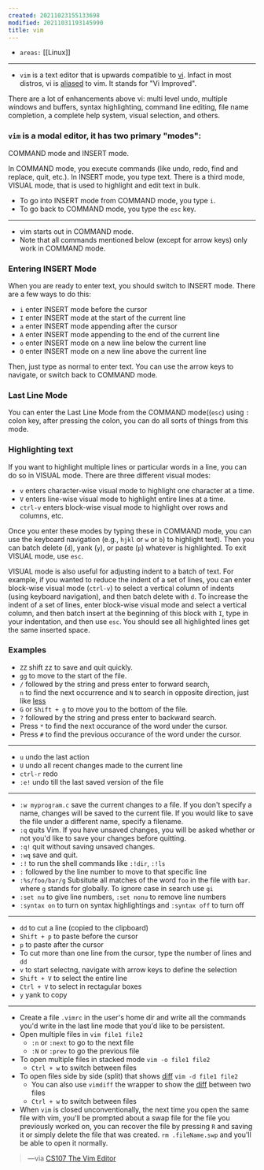 ```yaml
---
created: 20211023155133698
modified: 20211031193145990
title: vim
---
```


- `areas:` [[Linux]]

---

- `vim` is a text editor that is upwards compatible to [vi](#vi). Infact in most distros, vi is [aliased](#Aliases) to vim. It stands for "Vi Improved".

There are a lot of enhancements above vi: multi level undo, multiple windows and buffers, syntax highlighting, command line editing, file name completion, a complete help system, visual selection, and others.

### `vim` is a modal editor, it has two primary "modes":

COMMAND mode and INSERT mode.

In COMMAND mode, you execute commands (like undo, redo, find and replace, quit, etc.). In INSERT mode, you type text. There is a third mode, VISUAL mode, that is used to highlight and edit text in bulk.

- To go into INSERT mode from COMMAND mode, you type `i`.
- To go back to COMMAND mode, you type the `esc` key.

---

- <span class="underline">vim starts out in COMMAND mode</span>.
- <span class="underline">Note that all commands mentioned below (except for arrow keys) only work in COMMAND mode.</span>

### Entering INSERT Mode

When you are ready to enter text, you should switch to INSERT mode. There are a few ways to do this:

- `i` enter INSERT mode before the cursor
- `I` enter INSERT mode at the start of the current line
- `a` enter INSERT mode appending after the cursor
- `A` enter INSERT mode appending to the end of the current line
- `o` enter INSERT mode on a new line below the current line
- `O` enter INSERT mode on a new line above the current line

Then, just type as normal to enter text. You can use the arrow keys to navigate, or switch back to COMMAND mode.

### Last Line Mode

You can enter the Last Line Mode from the COMMAND mode((`esc`) using `:` colon key, after pressing the colon, you can do all sorts of things from this mode.

### Highlighting text

If you want to highlight multiple lines or particular words in a line, you can do so in VISUAL mode. There are three different visual modes:

- `v` enters character-wise visual mode to highlight one character at a time.
- `V` enters line-wise visual mode to highlight entire lines at a time.
- `ctrl-v` enters block-wise visual mode to highlight over rows and columns, etc.

Once you enter these modes by typing these in COMMAND mode, you can use the keyboard navigation (e.g., `hjkl` or `w` or `b`) to highlight text). Then you can batch delete (`d`), yank (`y`), or paste (`p`) whatever is highlighted. To exit VISUAL mode, use `esc`.

VISUAL mode is also useful for adjusting indent to a batch of text. For example, if you wanted to reduce the indent of a set of lines, you can enter block-wise visual mode (`ctrl-v`) to select a vertical column of indents (using keyboard navigation), and then batch delete with `d`. To increase the indent of a set of lines, enter block-wise visual mode and select a vertical column, and then batch insert at the beginning of this block with `I`, type in your indentation, and then use `esc`. You should see all highlighted lines get the same inserted space.

### Examples

- `ZZ` shift zz to save and quit quickly.
- `gg` to move to the start of the file.
- `/` followed by the string and press enter to forward search,  
  `n` to find the next occurrence and `N` to search in opposite direction, just like [less](#less)
- `G` or `Shift + g` to move you to the bottom of the file.
- `?` followed by the string and press enter to backward search.
- Press `*` to find the next occurance of the word under the cursor.
- Press `#` to find the previous occurance of the word under the cursor.

---

- `u` undo the last action
- `U` undo all recent changes made to the current line
- `ctrl-r` redo
- `:e!` undo till the last saved version of the file

---

- `:w myprogram.c` save the current changes to a file. If you don't specify a name, changes will be saved to the current file. If you would like to save the file under a different name, specify a filename.
- `:q` quits Vim. If you have unsaved changes, you will be asked whether or not you'd like to save your changes before quitting.
- `:q!` quit without saving unsaved changes.
- `:wq` save and quit.
- `:!` to run the shell commands like `:!dir`, `:!ls`
- `:` followed by the line number to move to that specific line
- `:%s/foo/bar/g` Subsitute all matches of the word `foo` in the file with `bar`. where `g` stands for globally. To ignore case in search use `gi`
- `:set nu` to give line numbers, `:set nonu` to remove line numbers
- `:syntax on` to turn on syntax highlightings and `:syntax off` to turn off

---

- `dd` to cut a line (copied to the clipboard)
- `Shift + p` to paste before the cursor
- `p` to paste after the cursor
- To cut more than one line from the cursor, type the number of lines and `dd`
- `v` to start selectng, navigate with arrow keys to define the selection
- `Shift + V` to select the entire line
- `Ctrl + V` to select in rectagular boxes
- `y` yank to copy

---

- Create a file `.vimrc` in the user's home dir and write all the commands you'd write in the last line mode that you'd like to be <span class="underline">persistent</span>.
- Open multiple files in `vim file1 file2`
  - `:n` or `:next` to go to the next file
  - `:N` or `:prev` to go the previous file
- To open multiple files in stacked mode `vim -o file1 file2`
  - `Ctrl + w` to switch between files
- To open files side by side (split) that shows [diff](#diff) `vim -d file1 file2`
  - You can also use `vimdiff` the wrapper to show the [diff](#diff) between two files
  - `Ctrl + w` to switch between files
- When `vim` is closed unconventionally, the next time you open the same file with vim, you'll be prompted about a swap file for the file you previously worked on, you can recover the file by pressing `R` and saving it or simply delete the file that was created. `rm .fileName.swp` and you'll be able to open it normally.

> —via [CS107 The Vim Editor](https://web.stanford.edu/class/archive/cs/cs107/cs107.1218/resources/vim.html)
